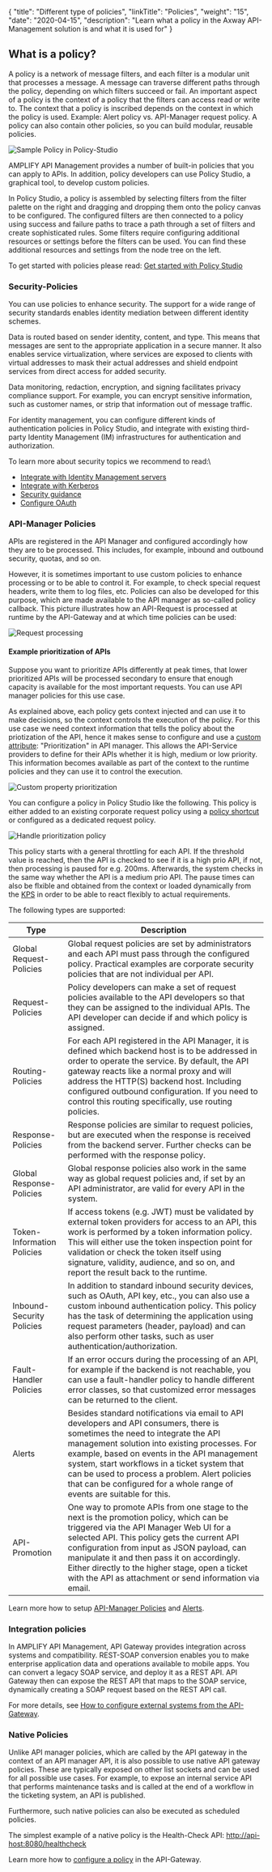 {
    "title": "Different type of policies",
    "linkTitle": "Policies",
    "weight": "15",
    "date": "2020-04-15",
    "description": "Learn what a policy in the Axway API-Management solution is and what it is used for"
}

## What is a policy?

A policy is a network of message filters, and each filter is a modular unit that processes a message. A message can traverse different paths through the policy, depending on which filters succeed or fail. An important aspect of a policy is the context of a policy that the filters can access read or write to. The context that a policy is inscribed depends on the context in which the policy is used. Example: Alert policy vs. API-Manager request policy.
A policy can also contain other policies, so you can build modular, reusable policies.

![Sample Policy in Policy-Studio](/Images/api_mgmt_overview/sample-policy.png)

AMPLIFY API Management provides a number of built-in policies that you can apply to APIs. In addition, policy developers can use Policy Studio, a graphical tool, to develop custom policies.

In Policy Studio, a policy is assembled by selecting filters from the filter palette on the right and dragging and dropping them onto the policy canvas to be configured. The configured filters are then connected to a policy using success and failure paths to trace a path through a set of filters and create sophisticated rules. Some filters require configuring additional resources or settings before the filters can be used. You can find these additional resources and settings from the node tree on the left.

To get started with policies please read: [Get started with Policy Studio](/docs/apim_policydev/apigw_poldev/gs_concepts/index.html)

### Security-Policies

You can use policies to enhance security. The support for a wide range of security standards enables identity mediation between different identity schemes.

Data is routed based on sender identity, content, and type. This means that messages are sent to the appropriate application in a secure manner. It also enables service virtualization, where services are exposed to clients with virtual addresses to mask their actual addresses and shield endpoint services from direct access for added security.

Data monitoring, redaction, encryption, and signing facilitates privacy compliance support. For example, you can encrypt sensitive information, such as customer names, or strip that information out of message traffic.

For identity management, you can configure different kinds of authentication policies in Policy Studio, and integrate with existing third-party Identity Management (IM) infrastructures for authentication and authorization.

To learn more about security topics we recommend to read:\

* [Integrate with Identity Management servers](/docs/apigtw_auth_auth/index.html)
* [Integrate with Kerberos](/docs/apigtw_kerberos/index.html)
* [Security guidance](/docs/apimgmt_security/index.html)
* [Configure OAuth](/docs/apim_policydev/apigw_oauth/index.html)

### API-Manager Policies

APIs are registered in the API Manager and configured accordingly how they are to be processed. This includes, for example, inbound and outbound security, quotas, and so on.

However, it is sometimes important to use custom policies to enhance processing or to be able to control it. For example, to check special request headers, write them to log files, etc.
Policies can also be developed for this purpose, which are made available to the API manager as so-called policy callback. This picture illustrates how an API-Request is processed at runtime by the API-Gateway and at which time policies can be used:

![Request processing](/Images/api_mgmt_overview/api-manager-request-processing.png)

#### Example prioritization of APIs

Suppose you want to prioritize APIs differently at peak times, that lower prioritized APIs will be processed secondary to ensure that enough capacity is available for the most important requests. You can use API manager policies for this use case.

As explained above, each policy gets context injected and can use it to make decisions, so the context controls the execution of the policy. For this use case we need context information that tells the policy about the priotization of the API, hence it makes sense to configure and use a [custom attribute](/docs/apim_administration/apimgr_admin/api_mgmt_custom/index.html#add-a-custom-property-to-apis): "Prioritization" in API manager. This allows the API-Service providers to define for their APIs whether it is high, medium or low priority. This information becomes available as part of the context to the runtime policies and they can use it to control the execution.

![Custom property prioritization](/Images/api_mgmt_overview/api-manager-custom-prop-prio.png)

You can configure a policy in Policy Studio like the following. This policy is either added to an existing corporate request policy using a [policy shortcut](/docs/apim_policydev/apigw_polref/utility_additional/index.html#policy-shortcut-filter) or configured as a dedicated request policy.

![Handle prioritization policy](/Images/api_mgmt_overview/handle-prioritization-policy.png)

This policy starts with a general throttling for each API. If the threshold value is reached, then the API is checked to see if it is a high prio API, if not, then processing is paused for e.g. 200ms. Afterwards, the system checks in the same way whether the API is a medium prio API.
The pause times can also be flxible and obtained from the context or loaded dynamically from the [KPS](/docs/apim_policydev/apigw_kps/index.html) in order to be able to react flexibly to actual requirements.

The following types are supported:

| Type                           | Description |
|--------------------------------|-------------|
| Global Request-Policies        | Global request policies are set by administrators and each API must pass through the configured policy. Practical examples are corporate security policies that are not individual per API. |
| Request-Policies               | Policy developers can make a set of request policies available to the API developers so that they can be assigned to the individual APIs. The API developer can decide if and which policy is assigned. |
| Routing-Policies               | For each API registered in the API Manager, it is defined which backend host is to be addressed in order to operate the service. By default, the API gateway reacts like a normal proxy and will address the HTTP(S) backend host. Including configured outbound configuration. If you need to control this routing specifically, use routing policies. |
| Response-Policies              | Response policies are similar to request policies, but are executed when the response is received from the backend server. Further checks can be performed with the response policy. |
| Global Response-Policies       | Global response policies also work in the same way as global request policies and, if set by an API administrator, are valid for every API in the system. |
| Token-Information Policies     | If access tokens (e.g. JWT) must be validated by external token providers for access to an API, this work is performed by a token information policy. This will either use the token inspection point for validation or check the token itself using signature, validity, audience, and so on, and report the result back to the runtime. |
| Inbound-Security Policies      | In addition to standard inbound security devices, such as OAuth, API key, etc., you can also use a custom inbound authentication policy. This policy has the task of determining the application using request parameters (header, payload) and can also perform other tasks, such as user authentication/authorization. |
| Fault-Handler Policies         | If an error occurs during the processing of an API, for example if the backend is not reachable, you can use a fault-handler policy to handle different error classes, so that customized error messages can be returned to the client. |
| Alerts                         | Besides standard notifications via email to API developers and API consumers, there is sometimes the need to integrate the API management solution into existing processes. For example, based on events in the API management system, start workflows in a ticket system that can be used to process a problem. Alert policies that can be configured for a whole range of events are suitable for this. |
| API-Promotion                  | One way to promote APIs from one stage to the next is the promotion policy, which can be triggered via the API Manager Web UI for a selected API. This policy gets the current API configuration from input as JSON payload, can manipulate it and then pass it on accordingly. Either directly to the higher stage, open a ticket with the API as attachment or send information via email. |

Learn more how to setup [API-Manager Policies](/docs/apim_administration/apimgr_admin/api_mgmt_config_ps/index.html#global-request-policies) and [Alerts](/docs/apim_administration/apimgr_admin/api_mgmt_config_ps/index.html#alerts).

### Integration policies

In AMPLIFY API Management, API Gateway provides integration across systems and compatibility. REST-SOAP conversion enables you to make enterprise application data and operations available to mobile apps. You can convert a legacy SOAP service, and deploy it as a REST API. API Gateway then can expose the REST API that maps to the SOAP service, dynamically creating a SOAP request based on the REST API call.

For more details, see [How to configure external systems from the API-Gateway](/docs/apim_policydev/apigw_external_connections/index.html).

### Native Policies

Unlike API manager policies, which are called by the API gateway in the context of an API manager API, it is also possible to use native API gateway policies.
These are typically exposed on other list sockets and can be used for all possible use cases.
For example, to expose an internal service API that performs maintenance tasks and is called at the end of a workflow in the ticketing system, an API is published.

Furthermore, such native policies can also be executed as scheduled policies.

The simplest example of a native policy is the Health-Check API: [http://api-host:8080/healthcheck](http://api-host:8080/healthcheck)

Learn more how to [configure a policy](/docs/apim_policydev/apigw_poldev/general_manual_policy/index.html) in the API-Gateway.